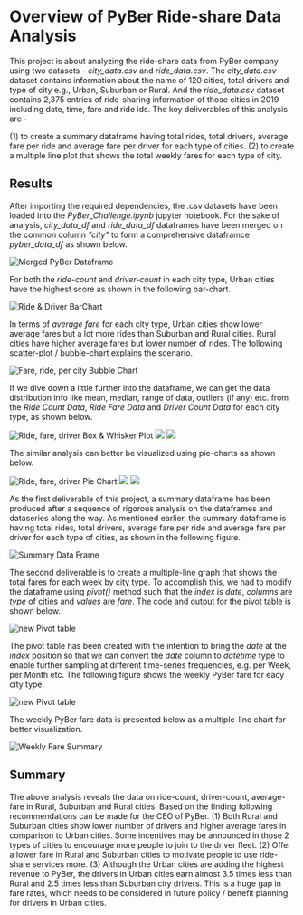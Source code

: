 # Overview of PyBer Ride-share Data Analysis

This project is about analyzing the ride-share data from PyBer company using two datasets - *city_data.csv* and *ride_data.csv*. The *city_data.csv* dataset contains information about the name of 120 cities, total drivers and type of city e.g., Urban, Suburban or Rural. And the *ride_data.csv* dataset contains 2,375 entries of ride-sharing information of those cities in 2019 including date, time, fare and ride ids. The key deliverables of this analysis are - 
  
  (1) to create a summary dataframe having total rides, total drivers, average fare per ride and average fare per driver for each type of cities.
  (2) to create a multiple line plot that shows the total weekly fares for each type of city.
  
## Results

After importing the required dependencies, the .csv datasets have been loaded into the *PyBer_Challenge.ipynb* jupyter notebook. For the sake of analysis, *city_data_df* and *ride_data_df* dataframes have been merged on the common column *"city"* to form a comprehensive dataframce *pyber_data_df* as shown below.

![Merged PyBer Dataframe](Resources/pyber_data_df.png)

For both the *ride-count* and *driver-count* in each city type, Urban cities have the highest score as shown in the following bar-chart.

![Ride & Driver BarChart](Resources/ride_driver_barchart.png) 

In terms of *average fare* for each city type, Urban cities show lower average fares but a lot more rides than Suburban and Rural cities. Rural cities have higher average fares but lower number of rides. The following scatter-plot / bubble-chart explains the scenario.

![Fare, ride, per city Bubble Chart](analysis/Fig1.jpg)

If we dive down a little further into the dataframe, we can get the data distribution info like mean, median, range of data, outliers (if any) etc. from the  *Ride Count Data*, *Ride Fare Data* and *Driver Count Data* for each city type, as shown below.

![Ride, fare, driver Box & Whisker Plot](analysis/Fig2.png) ![](analysis/Fig3.png) ![](analysis/Fig4.png)

The similar analysis can better be visualized using pie-charts as shown below.

![Ride, fare, driver Pie Chart](analysis/Fig5.png) ![](analysis/Fig6.png) ![](analysis/Fig7.png)

As the first deliverable of this project, a summary dataframe has been produced after a sequence of rigorous analysis on the dataframes and dataseries along the way. As mentioned earlier, the summary dataframe is having total rides, total drivers, average fare per ride and average fare per driver for each type of cities, as shown in the following figure.

![Summary Data Frame](Resources/pyber_summary_df.png)

The second deliverable is to create a multiple-line graph that shows the total fares for each week by city type. To accomplish this, we had to modify the dataframe using *pivot()* method such that the *index* is *date*, *columns* are *type* of cities and *values* are *fare*. The code and output for the pivot table is shown below.

![new Pivot table](Resources/new_pyber_df_pivot.png)

The pivot table has been created with the intention to bring the *date* at the *index* position so that we can convert the *date* column to *datetime* type to enable further sampling at different time-series frequencies, e.g. per Week, per Month etc. The following figure shows the weekly PyBer fare for eacy city type.

![new Pivot table](Resources/weekly_pyber_fare.png)

The weekly PyBer fare data is presented below as a multiple-line chart for better visualization.

![Weekly Fare Summary](analysis/PyBer_fare_summary.png)


## Summary
The above analysis reveals the data on ride-count, driver-count, average-fare in Rural, Suburban and Rural cities. Based on the finding following recommendations can be made for the CEO of PyBer.
    (1) Both Rural and Suburban cities show lower number of drivers and higher average fares in comparison to Urban cities. Some incentives may be announced in those 2 types of cities to encourage more people to join to the driver fleet.
    (2) Offer a lower fare in Rural and Suburban cities to motivate people to use ride-share services more.
    (3) Although the Urban cities are adding the highest revenue to PyBer, the drivers in Urban cities earn almost 3.5 times less than Rural and 2.5 times less than Suburban city drivers. This is a huge gap in fare rates, which needs to be considered in future policy / benefit planning for drivers in Urban cities.
    
